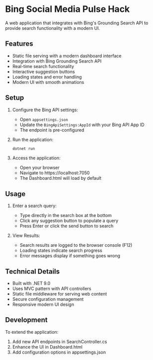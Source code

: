# Bing Social Media Pulse Hack

A web application that integrates with Bing's Grounding Search API to provide search functionality with a modern UI.

## Features

- Static file serving with a modern dashboard interface
- Integration with Bing Grounding Search API
- Real-time search functionality
- Interactive suggestion buttons
- Loading states and error handling
- Modern UI with smooth animations

## Setup

1. Configure the Bing API settings:
   - Open `appsettings.json`
   - Update the `BingApiSettings:AppId` with your Bing API App ID
   - The endpoint is pre-configured

2. Run the application:
   ```bash
   dotnet run
   ```

3. Access the application:
   - Open your browser
   - Navigate to https://localhost:7050
   - The Dashboard.html will load by default

## Usage

1. Enter a search query:
   - Type directly in the search box at the bottom
   - Click any suggestion button to populate a query
   - Press Enter or click the send button to search

2. View Results:
   - Search results are logged to the browser console (F12)
   - Loading states indicate search progress
   - Error messages display if something goes wrong

## Technical Details

- Built with .NET 9.0
- Uses MVC pattern with API controllers
- Static file middleware for serving web content
- Secure configuration management
- Responsive modern UI design

## Development

To extend the application:
1. Add new API endpoints in SearchController.cs
2. Enhance the UI in Dashboard.html
3. Add configuration options in appsettings.json

